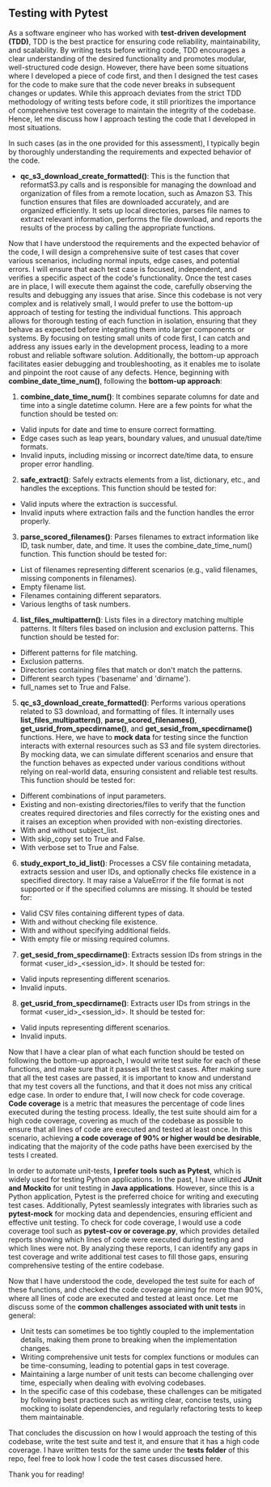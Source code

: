 ## Testing with Pytest 

As a software engineer who has worked with **test-driven development (TDD)**, TDD is the best practice for ensuring code reliability, maintainability, and scalability. By writing tests before writing code, TDD encourages a clear understanding of the desired functionality and promotes modular, well-structured code design. However, there have been some situations where I developed a piece of code first, and then I designed the test cases for the code to make sure that the code never breaks in subsequent changes or updates. While this approach deviates from the strict TDD methodology of writing tests before code, it still prioritizes the importance of comprehensive test coverage to maintain the integrity of the codebase. Hence, let me discuss how I approach testing the code that I developed in most situations. 

In such cases (as in the one provided for this assessment), I typically begin by thoroughly understanding the requirements and expected behavior of the code. 
- **qc_s3_download_create_formatted()**: This is the function that reformatS3.py calls and is responsible for managing the download and organization of files from a remote location, such as Amazon S3. This function ensures that files are downloaded accurately, and are organized efficiently. It sets up local directories, parses file names to extract relevant information, performs the file download, and reports the results of the process by calling the appropriate functions.

Now that I have understood the requirements and the expected behavior of the code, I will design a comprehensive suite of test cases that cover various scenarios, including normal inputs, edge cases, and potential errors. I will ensure that each test case is focused, independent, and verifies a specific aspect of the code's functionality. Once the test cases are in place, I will execute them against the code, carefully observing the results and debugging any issues that arise. Since this codebase is not very complex and is relatively small, I would prefer to use the bottom-up approach of testing for testing the individual functions. This approach allows for thorough testing of each function in isolation, ensuring that they behave as expected before integrating them into larger components or systems. By focusing on testing small units of code first, I can catch and address any issues early in the development process, leading to a more robust and reliable software solution. Additionally, the bottom-up approach facilitates easier debugging and troubleshooting, as it enables me to isolate and pinpoint the root cause of any defects. Hence, beginning with **combine_date_time_num()**, following the **bottom-up approach**:

1. **combine_date_time_num()**: It combines separate columns for date and time into a single datetime column. Here are a few points for what the function should be tested on:

- Valid inputs for date and time to ensure correct formatting.
- Edge cases such as leap years, boundary values, and unusual date/time formats.
- Invalid inputs, including missing or incorrect date/time data, to ensure proper error handling.
  
2. **safe_extract()**: Safely extracts elements from a list, dictionary, etc., and handles the exceptions. This function should be tested for:

- Valid inputs where the extraction is successful.
- Invalid inputs where extraction fails and the function handles the error properly.

3. **parse_scored_filenames()**: Parses filenames to extract information like ID, task number, date, and time. It uses the combine_date_time_num() function. This function should be tested for:

- List of filenames representing different scenarios (e.g., valid filenames, missing components in filenames).
- Empty filename list.
- Filenames containing different separators.
- Various lengths of task numbers.

4. **list_files_multipattern()**: Lists files in a directory matching multiple patterns. It filters files based on inclusion and exclusion patterns. This function should be tested for:

- Different patterns for file matching.
- Exclusion patterns.
- Directories containing files that match or don't match the patterns.
- Different search types ('basename' and 'dirname').
- full_names set to True and False.

5. **qc_s3_download_create_formatted()**: Performs various operations related to S3 download, and formatting of files. It internally uses **list_files_multipattern()**, **parse_scored_filenames()**, **get_usrid_from_specdirname()**, and **get_sesid_from_specdirname()**  functions. Here, we have to **mock data** for testing since the function interacts with external resources such as S3 and file system directories. By mocking data, we can simulate different scenarios and ensure that the function behaves as expected under various conditions without relying on real-world data, ensuring consistent and reliable test results. This function should be tested for:

- Different combinations of input parameters.
- Existing and non-existing directories/files to verify that the function creates required directories and files correctly for the existing ones and it raises an exception when provided with non-existing directories.
- With and without subject_list.
- With skip_copy set to True and False.
- With verbose set to True and False.

6. **study_export_to_id_list()**: Processes a CSV file containing metadata, extracts session and user IDs, and optionally checks file existence in a specified directory. It may raise a ValueError if the file format is not supported or if the specified columns are missing. It should be tested for:

- Valid CSV files containing different types of data.
- With and without checking file existence.
- With and without specifying additional fields.
- With empty file or missing required columns.

7. **get_sesid_from_specdirname()**: Extracts session IDs from strings in the format <user_id>_<session_id>. It should be tested for:

- Valid inputs representing different scenarios.
- Invalid inputs.

8. **get_usrid_from_specdirname()**: Extracts user IDs from strings in the format <user_id>_<session_id>. It should be tested for:

- Valid inputs representing different scenarios.
- Invalid inputs.

Now that I have a clear plan of what each function should be tested on following the bottom-up approach, I would write test suite for each of these functions, and make sure that it passes all the test cases. After making sure that all the test cases are passed, it is important to know and understand that my test covers all the functions, and that it does not miss any critical edge case. In order to endure that, I will now check for code coverage. **Code coverage** is a metric that measures the percentage of code lines executed during the testing process. Ideally, the test suite should aim for a high code coverage, covering as much of the codebase as possible to ensure that all lines of code are executed and tested at least once. In this scenario, achieving **a code coverage of 90% or higher would be desirable**, indicating that the majority of the code paths have been exercised by the tests I created. 

In order to automate unit-tests, **I prefer tools such as Pytest**, which is widely used for testing Python applications. In the past, I have utilized **JUnit and Mockito** for unit testing in **Java applications**. However, since this is a Python application, Pytest is the preferred choice for writing and executing test cases. Additionally, Pytest seamlessly integrates with libraries such as **pytest-mock** for mocking data and dependencies, ensuring efficient and effective unit testing. To check for code coverage, I would use a code coverage tool such as **pytest-cov or coverage.py**, which provides detailed reports showing which lines of code were executed during testing and which lines were not. By analyzing these reports, I can identify any gaps in test coverage and write additional test cases to fill those gaps, ensuring comprehensive testing of the entire codebase.

Now that I have understood the code, developed the test suite for each of these functions, and checked the code coverage aiming for more than 90%, where all lines of code are executed and tested at least once. Let me discuss some of the **common challenges associated with unit tests** in general:

- Unit tests can sometimes be too tightly coupled to the implementation details, making them prone to breaking when the implementation changes.
- Writing comprehensive unit tests for complex functions or modules can be time-consuming, leading to potential gaps in test coverage.
- Maintaining a large number of unit tests can become challenging over time, especially when dealing with evolving codebases.
- In the specific case of this codebase, these challenges can be mitigated by following best practices such as writing clear, concise tests, using mocking to isolate dependencies, and regularly refactoring tests to keep them maintainable.

That concludes the discussion on how I would approach the testing of this codebase, write the test suite and test it, and ensure that it has a high code coverage. I have written tests for the same under the **tests folder** of this repo, feel free to look how I code the test cases discussed here. 

Thank you for reading! 
